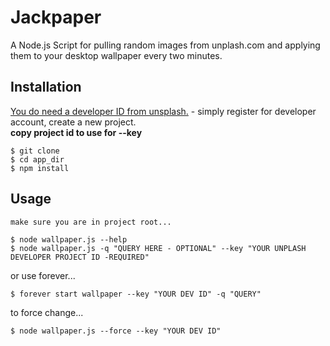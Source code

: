 
# Jackpaper

A Node.js Script for pulling random images from unplash.com and applying them to your desktop wallpaper every two minutes.

## Installation
[You do need a developer ID from unsplash.](https://unsplash.com/developers) - simply register for developer account, create a new project.<br> <strong>copy project id to use for --key </strong>
```
$ git clone
$ cd app_dir
$ npm install
```


## Usage
```
make sure you are in project root...

$ node wallpaper.js --help
$ node wallpaper.js -q "QUERY HERE - OPTIONAL" --key "YOUR UNPLASH DEVELOPER PROJECT ID -REQUIRED"
```
or use forever...
```
$ forever start wallpaper --key "YOUR DEV ID" -q "QUERY"
```
to force change...
```
$ node wallpaper.js --force --key "YOUR DEV ID"
```

